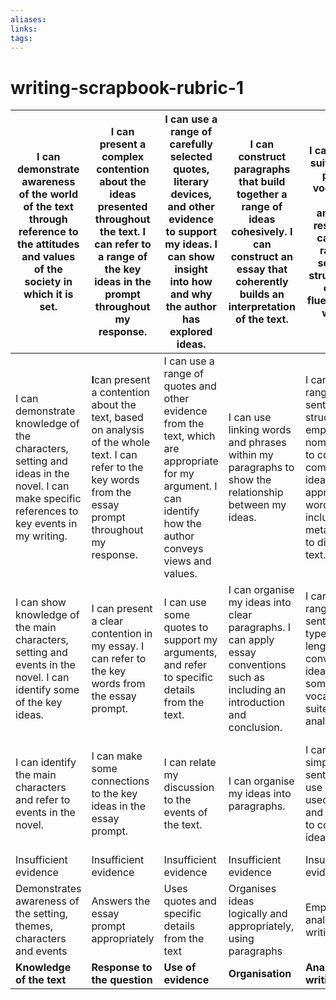 ```yaml
---
aliases: 
links: 
tags: 
---
```

# writing-scrapbook-rubric-1

|I can demonstrate awareness of the world of the text through reference to the attitudes and values of the society in which it is set.|​I can present a complex contention about the ideas presented throughout the text. I can refer to a range of the key ideas in the prompt throughout my response.|I can use a range of carefully selected quotes, literary devices, and other evidence to support my ideas. I can show insight into how and why the author has explored ideas.|I can construct paragraphs that build together a range of ideas cohesively. I can construct an essay that coherently builds an interpretation of the text.|I can employ suitable and precise vocabulary for an analytical response. I can use a range of sentence structures to ensure fluency in my writing.|I can use a range of punctuation to improve my sentence fluency, such as semicolons and colons.|**Working beyond level**|
| --------------------------------------------------------------------------------------------------------------------------------------------| -------------------------------------------------------------------------------------------------------------------------------------------------------------------| ------------------------------------------------------------------------------------------------------------------------------------------------------------------------------| ------------------------------------------------------------------------------------------------------------------------------------------------------------| --------------------------------------------------------------------------------------------------------------------------------------------------------------------------| -----------------------------------------------------------------------------------------------------------------------------------| ----|
|I can demonstrate knowledge of the characters, setting and ideas in the novel. I can make specific references to key events in my writing.|**I**can present a contention about the text, based on analysis of the whole text. I can refer to the key words from the essay prompt throughout my response.|I can use a range of quotes and other evidence from the text, which are appropriate for my argument. I can identify how the author conveys views and values.|I can use linking words and phrases within my paragraphs to show the relationship between my ideas.|I can use a range of sentence structures and employ nominalisation to convey complex ideas. I use appropriate word choices, including metalanguage, to discuss the text.|I can follow Standard Australian English conventions consistently throughout my essay. I can edit my work to improve its clarity.|**Working at level**|
|I can show knowledge of the main characters, setting and events in the novel. I can identify some of the key ideas.|I can present a clear contention in my essay. I can refer to the key words from the essay prompt.|I can use some quotes to support my arguments, and refer to specific details from the text.|I can organise my ideas into clear paragraphs. I can apply essay conventions such as including an introduction and conclusion.|I can use a range of sentence types and lengths to convey my ideas. I use some vocabulary suited to text analysis.|I can follow Standard Australian English conventions successfully. My writing contains few errors to distract the reader.|**Working towards level**|
|I can identify the main characters and refer to events in the novel.|I can make some connections to the key ideas in the essay prompt.|I can relate my discussion to the events of the text.|I can organise my ideas into paragraphs.|I can write simple sentences. I use commonly used words and phrases to convey my ideas.|I can follow some of the conventions of Standard Australian English. The meaning of my writing is mostly clear.|**Emerging**|
|Insufficient evidence|Insufficient evidence|Insufficient evidence|Insufficient evidence|Insufficient evidence|Insufficient evidence|<br />|
|Demonstrates awareness of the setting, themes, characters and events|Answers the essay prompt appropriately|Uses quotes and specific details from the text|Organises ideas logically and appropriately, using paragraphs|Employs analytical writing skills|Uses correct spelling, grammar and punctuation|**Indicator**|
|**Knowledge of the text**|**Response to the question**|**Use of evidence**|**Organisation**|**Analytical writing**|**Conventions**|**Skills &amp; knowledge**|
